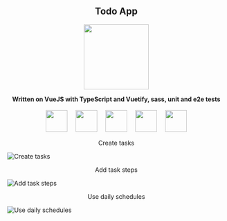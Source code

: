 <h2 align="center">Todo App</h2>
<p align="center">
    <img width="150px" src="https://upload.wikimedia.org/wikipedia/commons/9/95/Vue.js_Logo_2.svg" />
</p>
<p align="center">
    <b>Written on VueJS with TypeScript and Vuetify, sass, unit and e2e tests</b> <br /><br />
    <img style="margin-right: 15px" width="50px" src="https://upload.wikimedia.org/wikipedia/commons/4/4c/Typescript_logo_2020.svg" />
    <img style="margin-right: 15px" width="50px" src="https://cdn.worldvectorlogo.com/logos/vuetify.svg" />
    <img style="margin-right: 15px" width="50px" src="https://upload.wikimedia.org/wikipedia/commons/thumb/9/96/Sass_Logo_Color.svg/1280px-Sass_Logo_Color.svg.png" />
    <img style="margin-right: 15px" width="50px" src="https://seeklogo.com/images/J/jest-logo-F9901EBBF7-seeklogo.com.png" />
    <img width="50px" src="https://avatars.githubusercontent.com/u/8908513?s=280&v=4" />
</p>

<div align="center">Create tasks</div>

![Create tasks](https://user-images.githubusercontent.com/51407990/120901009-9f2b5580-c651-11eb-9c0d-83bd436c73ad.gif)

<div align="center">Add task steps</div>

![Add task steps](https://user-images.githubusercontent.com/51407990/120901303-655b4e80-c653-11eb-8ead-0b2f97440d87.gif)

<div align="center">Use daily schedules</div>

![Use daily schedules](https://user-images.githubusercontent.com/51407990/120931577-a1ea8100-c70b-11eb-9725-b0b2cad5fef6.gif)

